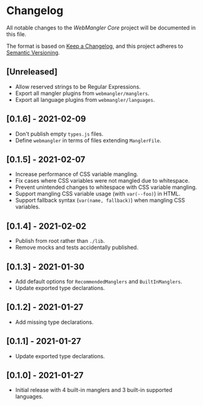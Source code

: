 # Changelog

All notable changes to the _WebMangler Core_ project will be documented in this
file.

The format is based on [Keep a Changelog], and this project adheres to [Semantic
Versioning].

## [Unreleased]

- Allow reserved strings to be Regular Expressions.
- Export all mangler plugins from `webmangler/manglers`.
- Export all language plugins from `webmangler/languages`.

## [0.1.6] - 2021-02-09

- Don't publish empty `types.js` files.
- Define `webmangler` in terms of files extending `ManglerFile`.

## [0.1.5] - 2021-02-07

- Increase performance of CSS variable mangling.
- Fix cases where CSS variables were not mangled due to whitespace.
- Prevent unintended changes to whitespace with CSS variable mangling.
- Support mangling CSS variable usage (with `var(--foo)`) in HTML.
- Support fallback syntax (`var(name, fallback)`) when mangling CSS variables.

## [0.1.4] - 2021-02-02

- Publish from root rather than `./lib`.
- Remove mocks and tests accidentally published.

## [0.1.3] - 2021-01-30

- Add default options for `RecommendedManglers` and `BuiltInManglers`.
- Update exported type declarations.

## [0.1.2] - 2021-01-27

- Add missing type declarations.

## [0.1.1] - 2021-01-27

- Update exported type declarations.

## [0.1.0] - 2021-01-27

- Initial release with 4 built-in manglers and 3 built-in supported languages.

[keep a changelog]: https://keepachangelog.com/en/1.0.0/
[semantic versioning]: https://semver.org/spec/v2.0.0.html
